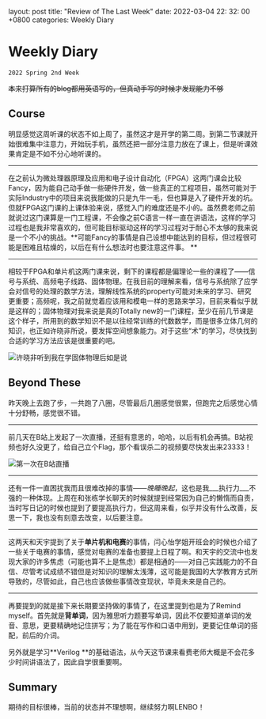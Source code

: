 layout:  post
title:   "Review of The Last Week"
date:    2022-03-04 22: 32: 00 +0800
categories:  Weekly Diary



# Weekly Diary

`2022 Spring 2nd Week`

~~本来打算所有的blog都用英语写的，但真动手写的时候才发现能力不够~~

## Course
 明显感觉这周听课的状态不如上周了，虽然这才是开学的第二周。到第二节课就开始很难集中注意力，开始玩手机，虽然还把一部分注意力放在了课上，但是听课效果肯定是不如不分心地听课的。

***

 在之前认为微处理器原理及应用和电子设计自动化（FPGA）这两门课会比较Fancy，因为能自己动手做一些硬件开发，做一些真正的工程项目，虽然可能对于实际Industry中的项目来说我能做的只是九牛一毛，但也算是入了硬件开发的坑。但就FPGA这门课的上课体验来说，感觉入门的难度还是不小的。虽然费老师之前就说过这门课算是一门工程课，不会像之前C语言一样一直在讲语法，这样的学习过程也是我非常喜欢的，但可能目标驱动这样的学习过程对于耐心不太够的我来说是一个不小的挑战。**可能Fancy的事情是自己设想中能达到的目标，但过程很可能是困难且枯燥的，以后在有什么想法时也要注意这件事。 **

***

 相较于FPGA和单片机这两门课来说，剩下的课程都是偏理论一些的课程了——信号与系统、高频电子线路、固体物理。在我目前的理解来看，信号与系统除了应学会对信号的处理的数学方法，理解线性系统的property可能对未来的学习、研究更重要；高频呢，我之前就觉着应该用和模电一样的思路来学习，目前来看似乎就是这样的；固体物理对我来说是真的Totally new的一门课程，至少在前几节课是这个样子，所用到的数学知识不是以往经常训练的代数数学，而是很多立体几何的知识，也正如许晓非所说，要发挥空间想象能力。对于这些“术”的学习，尽快找到合适的学习方法应该是很重要的吧。

![许晓非听到我在学固体物理后如是说](D:\github\homepage\assets\IMG_6900(20220304-213535).PNG)

## Beyond These
昨天晚上去跑了步，一共跑了八圈，尽管最后几圈感觉很累，但跑完之后感觉心情十分舒畅，感觉很不错。

***

前几天在B站上发起了一次直播，还挺有意思的，哈哈，以后有机会再搞。B站视频也好久没更了，给自己立个Flag，那个看误杀二的视频要尽快发出来23333！

![第一次在B站直播](D:\github\homepage\assets\IMG_0886.PNG)

***

还有一件一直困扰我而且很难改掉的事情——*晚睡晚起*，这也是我___执行力___不强的一种体现。上周在和张栋学长聊天的时候就提到经常因为自己的懒惰而自责，当时写日记的时候也提到了要提高执行力，但这周来看，似乎并没有什么改善，反思一下，我也没有刻意去改变，以后要注意。

***

这两天和天宇提到了关于**单片机和电赛**的事情，闫心怡学姐开班会的时候也介绍了一些关于电赛的事情，感觉对电赛的准备也要提上日程了啊。和天宇的交流中也发现大家的许多焦虑（可能也算不上是焦虑）都是相通的——对自己实践能力的不自信、尽管考试成绩不错但是对知识的理解太浅薄，这可能是我国的大学教育方式所导致的，尽管如此，自己也应该做些事情改变现状，毕竟未来是自己的。

***

再要提到的就是接下来长期要坚持做的事情了，在这里提到也是为了Remind myself。首先就是**背单词**，因为雅思听力题要写单词，因此不仅要知道单词的发音、意思，更要精确地记住拼写；为了能在写作和口语中用到，更要记住单词的搭配，前后的介词。

另外就是学习**Verilog **的基础语法，从今天这节课来看费老师大概是不会花多少时间讲语法了，因此自学很重要啊。

## Summary

期待的目标很棒，当前的状态并不理想啊，继续努力啊LENBO！

​                                                                         

